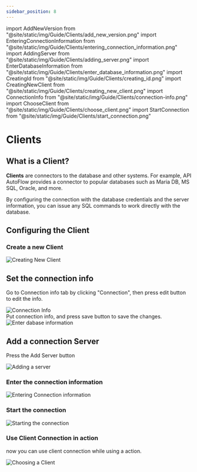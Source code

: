 ```yaml
---
sidebar_position: 8
---
```


import AddNewVersion from "@site/static/img/Guide/Clients/add_new_version.png"
import EnteringConnectionInformation from "@site/static/img/Guide/Clients/entering_connection_information.png"
import AddingServer from "@site/static/img/Guide/Clients/adding_server.png"
import EnterDatabaseInformation from "@site/static/img/Guide/Clients/enter_database_information.png"
import CreatingId from "@site/static/img/Guide/Clients/creating_id.png"
import CreatingNewClient from "@site/static/img/Guide/Clients/creating_new_client.png"
import ConnectionInfo from "@site/static/img/Guide/Clients/connection-info.png"
import ChooseClient from "@site/static/img/Guide/Clients/choose_client.png"
import StartConnection from "@site/static/img/Guide/Clients/start_connection.png"

# Clients

## What is a Client?

**Clients** are connectors to the database and other systems. For example, API AutoFlow provides a connector to popular databases such as Maria DB, MS SQL, Oracle, and more.

By configuring the connection with the database credentials and the server information, you can issue any SQL commands to work directly with the database.

## Configuring the Client

### Create a new Client

<div class= "myResponsiveImg">
    <img src={CreatingNewClient} alt="Creating New Client"/>
</div>

## Set the connection info
Go to Connection info tab by clicking "Connection", then press edit button to edit the info.
<div class= "myResponsiveImg">
    <img src={ConnectionInfo} alt="Connection Info"/>
</div>
Put connection info, and press save button to save the changes.
<div class= "myResponsiveImg">
    <img src={EnterDatabaseInformation} alt="Enter dabase information"/>
</div>

## Add a connection Server

Press the Add Server button

<div class= "myResponsiveImg">
    <img src={AddingServer} alt="Adding a server"/>
</div>

### Enter the connection information

<div class= "myResponsiveImg">
    <img src={EnteringConnectionInformation} alt="Entering Connection information"/>
</div>

### Start the connection
<div class= "myResponsiveImg">
    <img src={StartConnection} alt="Starting the connection"/>
</div>

### Use Client Connection in action
now you can use client connection while using a action.
<div class= "myResponsiveImg">
    <img src={ChooseClient} alt="Choosing a Client"/>
</div>
